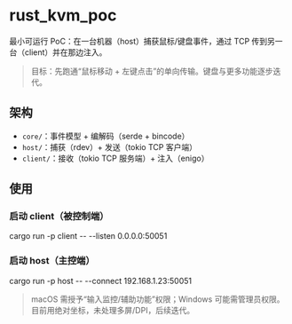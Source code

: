 # rust_kvm_poc
最小可运行 PoC：在一台机器（host）捕获鼠标/键盘事件，通过 TCP 传到另一台（client）并在那边注入。
> 目标：先跑通“鼠标移动 + 左键点击”的单向传输。键盘与更多功能逐步迭代。

## 架构
- `core/`：事件模型 + 编解码（serde + bincode）
- `host/`：捕获（rdev）+ 发送（tokio TCP 客户端）
- `client/`：接收（tokio TCP 服务端）+ 注入（enigo）

## 使用
### 启动 client（被控制端）
cargo run -p client -- --listen 0.0.0.0:50051
### 启动 host（主控端）
cargo run -p host -- --connect 192.168.1.23:50051

> macOS 需授予“输入监控/辅助功能”权限；Windows 可能需管理员权限。
> 目前用绝对坐标，未处理多屏/DPI，后续迭代。
